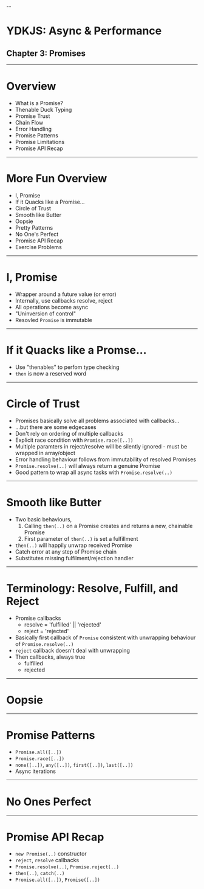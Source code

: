 --

# YDKJS: Async & Performance
## Chapter 3: Promises

---

# Overview
* What is a Promise?
* Thenable Duck Typing
* Promise Trust
* Chain Flow
* Error Handling
* Promise Patterns
* Promise Limitations
* Promise API Recap

---

# More Fun Overview
* I, Promise
* If it Quacks like a Promise...
* Circle of Trust
* Smooth like Butter
* Oopsie
* Pretty Patterns
* No One's Perfect
* Promise API Recap
* Exercise Problems


---

# I, Promise

* Wrapper around a future value (or error)
* Internally, use callbacks resolve, reject
* All operations become async
* "Uninversion of control"
* Resovled `Promise` is immutable

---

# If it Quacks like a Promse...

* Use "thenables" to perfom type checking
* `then` is now a reserved word

---

# Circle of Trust

* Promises basically solve all problems associated with callbacks...
* ...but there are some edgecases
* Don't rely on ordering of multiple callbacks
* Explicit race condition with `Promise.race([..])`
* Multiple paramters in reject/resolve will be silently ignored - must be wrapped in array/object
* Error handling behaviour follows from immutability of resolved Promises
* `Promise.resolve(..)` will always return a genuine Promise 
* Good pattern to wrap all async tasks with `Promise.resolve(..)`

---

# Smooth like Butter

* Two basic behaviours,
	1. Calling `then(..)` on a Promise creates and returns a new, chainable Promise
	2. First parameter of `then(..)` is set a fulfillment
* `then(..)` will happily unwrap received Promise
* Catch error at any step of Promise chain
* Substitutes missing fulfilment/rejection handler

---

# Terminology: Resolve, Fulfill, and Reject

* Promise callbacks
	-  resolve = 'fulfilled' || 'rejected'
	-  reject = 'rejected'
* Basically first callback of `Promise` consistent with unwrapping behaviour of `Promise.resolve(..)`
* `reject` callback doesn't deal with unwrapping 
* Then callbacks, always true
	- fulfilled
	- rejected

---

# Oopsie

---

# Promise Patterns

* `Promise.all([..])`
* `Promise.race([..])`
* `none([..])`, `any([..])`, `first([..])`, `last([..])`
* Async iterations

---

# No Ones Perfect

---

# Promise API Recap

* `new Promise(..)` constructor
* `reject`, `resolve` callbacks
* `Promise.resolve(..)`, `Promise.reject(..)`
* `then(..)`, `catch(..)`
* `Promise.all([..])`, `Promise([..])`
